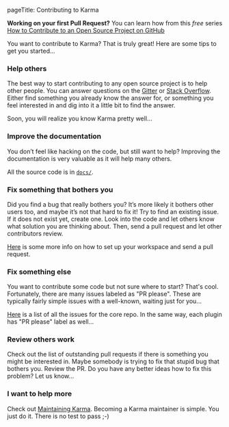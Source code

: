 pageTitle: Contributing to Karma

**Working on your first Pull Request?** You can learn how from this *free* series
[How to Contribute to an Open Source Project on GitHub]

You want to contribute to Karma? That is truly great!
Here are some tips to get you started...

### Help others
The best way to start contributing to any open source project is to help other people.
You can answer questions on the [Gitter] or [Stack Overflow].
Either find something you already know the answer for, or something you feel interested in and
dig into it a little bit to find the answer.

Soon, you will realize you know Karma pretty well...


### Improve the documentation
You don’t feel like hacking on the code, but still want to help?
Improving the documentation is very valuable as it will help many others.

All the source code is in [`docs/`].


### Fix something that bothers you
Did you find a bug that really bothers you? It’s more likely it bothers other users too, and maybe
it’s not that hard to fix it! Try to find an existing issue. If it does not exist yet, create one.
Look into the code and let others know what solution you are thinking about.
Then, send a pull request and let other contributors review.

[Here](./making-changes.html) is some more info on how to set up your workspace and send a pull
request.


### Fix something else
You want to contribute some code but not sure where to start? That's cool. Fortunately,
there are many issues labeled as "PR please". These are typically fairly simple issues with
a well-known, waiting just for you...

[Here](https://github.com/karma-runner/karma/issues?labels=PR+please&page=1&state=open) is a list
of all the issues for the core repo. In the same way, each plugin has "PR please" label as well...


### Review others work
Check out the list of outstanding pull requests if there is something you might be interested in.
Maybe somebody is trying to fix that stupid bug that bothers you. Review the PR.
Do you have any better ideas how to fix this problem? Let us know...

### I want to help more
Check out [Maintaining Karma]. Becoming a Karma maintainer is simple.
You just do it. There is no test to pass ;-)

[gitter]: https://gitter.im/karma-runner/karma
[Stack Overflow]: https://stackoverflow.com/questions/tagged/karma-runner
[`docs/`]: https://github.com/karma-runner/karma/tree/master/docs
[Maintaining Karma]: ./maintaining.html
[How to Contribute to an Open Source Project on GitHub]: https://egghead.io/series/how-to-contribute-to-an-open-source-project-on-github
